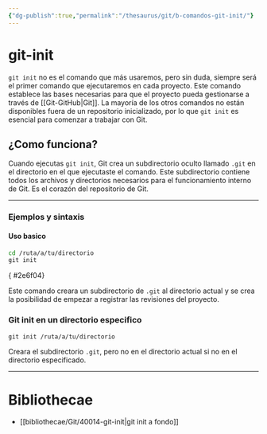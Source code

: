 ```yaml
---
{"dg-publish":true,"permalink":"/thesaurus/git/b-comandos-git-init/"}
---
```


# git-init

`git init` no es el comando que más usaremos, pero sin duda, siempre será el primer comando que ejecutaremos en cada proyecto. Este comando establece las bases necesarias para que el proyecto pueda gestionarse a través de [[Git-GitHub\|Git]]. La mayoría de los otros comandos no están disponibles fuera de un repositorio inicializado, por lo que `git init` es esencial para comenzar a trabajar con Git.
## ¿Como funciona?

Cuando ejecutas `git init`, Git crea un subdirectorio oculto llamado `.git` en el directorio en el que ejecutaste el comando. Este subdirectorio contiene todos los archivos y directorios necesarios para el funcionamiento interno de Git. Es el corazón del repositorio de Git.

---
### Ejemplos y sintaxis

#### Uso basico

```bash
cd /ruta/a/tu/directorio
git init
```
{ #2e6f04}


Este comando creara un subdirectorio de `.git` al directorio actual y se crea la posibilidad de empezar a registrar las revisiones del proyecto.

### Git init en un directorio especifico

```bash
git init /ruta/a/tu/directorio
```
Creara el subdirectorio `.git`, pero no en el directorio actual si no en el directorio especificado.

---
# Bibliothecae
- [[bibliothecae/Git/40014-git-init\|git init a fondo]]